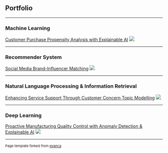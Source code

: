 ## Portfolio

---

### Machine Learning 

[Customer Purchase Propensity Analysis with Explainable AI](/sample_page)
<img src="images/dummy_thumbnail.jpg?raw=true"/>

---

### Recommender System

[Social Media Brand-Influencer Matching](/pdf/sample_presentation.pdf)
<img src="images/dummy_thumbnail.jpg?raw=true"/>

---

### Natural Language Processing & Information Retrieval

[Enhancing Service Support Through Customer Concern Topic Modelling](/pdf/sample_presentation.pdf)
<img src="images/dummy_thumbnail.jpg?raw=true"/>

---

### Deep Learning

[Proactive Manufacturing Quality Control with Anomaly Detection & Explainable AI](/pdf/sample_presentation.pdf)
<img src="images/dummy_thumbnail.jpg?raw=true"/>




---
<p style="font-size:11px">Page template forked from <a href="https://github.com/evanca/quick-portfolio">evanca</a></p>
<!-- Remove above link if you don't want to attibute -->
